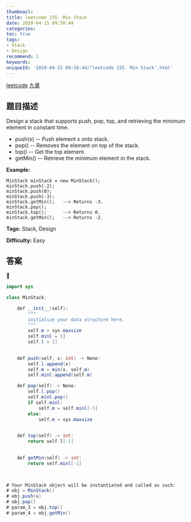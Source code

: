 ```yaml
---
thumbnail:
title: leetcode 155. Min Stack
date: 2020-04-15 09:58:44
categories:
toc: true
tags:
- Stack
- Design
recommend: 1
keywords:
uniqueId: '2020-04-15 09:58:44/"leetcode 155. Min Stack".html'
---
```


<a href="https://leetcode.com/problems/min-stack/">leetcode</a>
<a href="https://www.jiuzhang.com/solution/min-stack/">九章</a>
## 题目描述
Design a stack that supports push, pop, top, and retrieving the minimum
element in constant time.

  * push(x) -- Push element x onto stack.
  * pop() -- Removes the element on top of the stack.
  * top() -- Get the top element.
  * getMin() -- Retrieve the minimum element in the stack.



**Example:**
        
    MinStack minStack = new MinStack();
    minStack.push(-2);
    minStack.push(0);
    minStack.push(-3);
    minStack.getMin();   --> Returns -3.
    minStack.pop();
    minStack.top();      --> Returns 0.
    minStack.getMin();   --> Returns -2.
    




**Tags:** Stack, Design

**Difficulty:** Easy

## 答案
<!--more-->
```java
import sys

class MinStack:

    def __init__(self):
        """
        initialize your data structure here.
        """
        self.m = sys.maxsize
        self.minl = []
        self.l = []
        

    def push(self, x: int) -> None:
        self.l.append(x)
        self.m = min(x, self.m)
        self.minl.append(self.m)

    def pop(self) -> None:
        self.l.pop()
        self.minl.pop()
        if self.minl:
            self.m = self.minl[-1]
        else:
            self.m = sys.maxsize
        

    def top(self) -> int:
        return self.l[-1]
        

    def getMin(self) -> int:
        return self.minl[-1]
        


# Your MinStack object will be instantiated and called as such:
# obj = MinStack()
# obj.push(x)
# obj.pop()
# param_3 = obj.top()
# param_4 = obj.getMin()
```
